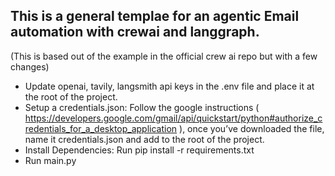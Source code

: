 ## This is a general templae for an agentic Email automation with crewai and langgraph.
(This is based out of the example in the official crew ai repo but with a few changes)

- Update openai, tavily, langsmith api keys in the .env file and place it at the root of the project.
- Setup a credentials.json: Follow the google instructions ( https://developers.google.com/gmail/api/quickstart/python#authorize_credentials_for_a_desktop_application ), once you’ve downloaded the file, name it credentials.json and add to the root of the project.
- Install Dependencies: Run pip install -r requirements.txt
- Run main.py
